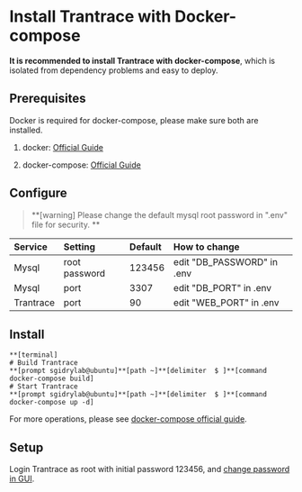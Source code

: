 # Install Trantrace with Docker-compose

**It is recommended to install Trantrace with docker-compose**, which is isolated from dependency problems and easy to deploy.

## Prerequisites

Docker is required for docker-compose, please make sure both are installed.

1. docker: [Official Guide](https://docs.docker.com/install/)

2. docker-compose: [Official Guide](https://docs.docker.com/compose/install/)  


## Configure

> **[warning] Please change the default mysql root password in ".env" file for security. **

| Service | Setting | Default | How to change |
| :--- | :--- | :--- | :--- |
| Mysql | root password | 123456 | edit "DB\_PASSWORD" in .env |
| Mysql | port | 3307 | edit "DB\_PORT" in .env |
| Trantrace | port | 90 | edit "WEB\_PORT" in .env |

## Install

```
**[terminal]
# Build Trantrace
**[prompt sgidrylab@ubuntu]**[path ~]**[delimiter  $ ]**[command docker-compose build]
# Start Trantrace
**[prompt sgidrylab@ubuntu]**[path ~]**[delimiter  $ ]**[command docker-compose up -d]
```

For more operations, please see [docker-compose official guide](https://docs.docker.com/compose/reference/overview/).

## Setup

Login Trantrace as root with initial password 123456, and [change password in GUI](../interface/root.md#change-password).
